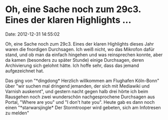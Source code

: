 Oh, eine Sache noch zum 29c3. Eines der klaren Highlights \...
==============================================================

Date: 2012-12-31 14:55:02

Oh, eine Sache noch zum 29c3. Eines der klaren Highlights dieses Jahr
waren die fnordigen Durchsagen. Ich weiß nicht, wo das Mikrofon dafür
stand, und ob man da einfach hingehen und was reinsprechen konnte, aber
da kamen (besonders zu später Stunde) einige Durchsagen, deren
Archivierung sich gelohnt hätte. Ich hoffe sehr, dass das jemand
aufgezeichnet hat.

Das ging von \"\*dingdong\* Herzlich willkommen am Flughafen Köln-Bonn\"
über \"wir suchen mal dringend jemanden, der sich mit Mediawiki und
Varnish auskennt\", und gestern nacht gegen halb drei hörte ich beim
Rausgehen noch zwei wunderschön nachgesprochene Durchsagen aus Portal,
\"Where are you\" und \"I don\'t hate you\". Heute gab es dann noch
einen \"\*starwarsjingle\* Der Stormtrooper wird gebeten, sich am
Infotresen zu melden\"
